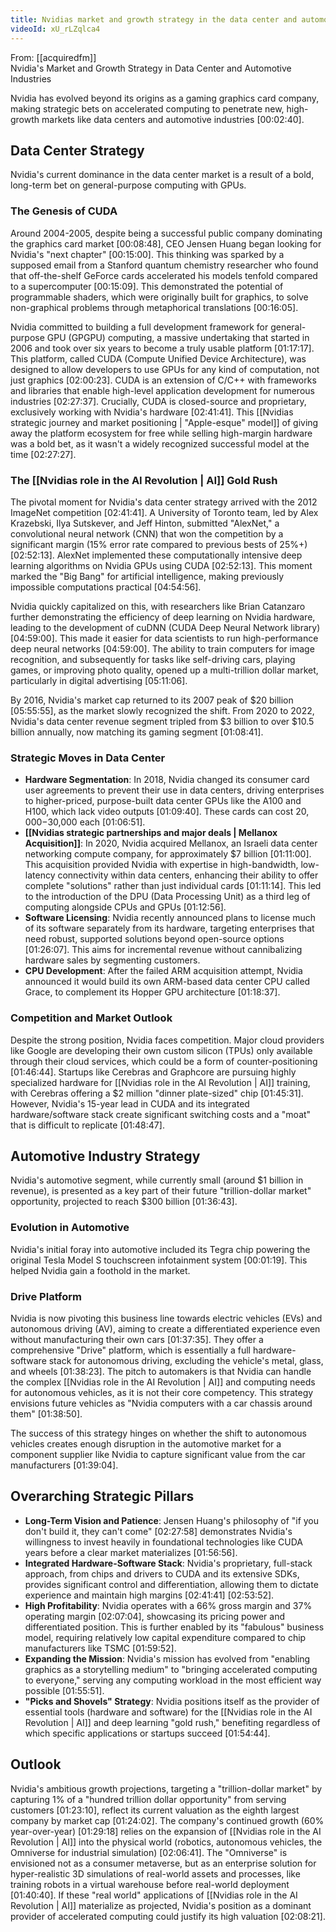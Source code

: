 ```yaml
---
title: Nvidias market and growth strategy in the data center and automotive industries
videoId: xU_rLZqlca4
---
```


From: [[acquiredfm]] <br/> 
Nvidia's Market and Growth Strategy in Data Center and Automotive Industries

Nvidia has evolved beyond its origins as a gaming graphics card company, making strategic bets on accelerated computing to penetrate new, high-growth markets like data centers and automotive industries <a class="yt-timestamp" data-t="00:02:40">[00:02:40]</a>.

## Data Center Strategy

Nvidia's current dominance in the data center market is a result of a bold, long-term bet on general-purpose computing with GPUs.

### The Genesis of CUDA
Around 2004-2005, despite being a successful public company dominating the graphics card market <a class="yt-timestamp" data-t="00:08:48">[00:08:48]</a>, CEO Jensen Huang began looking for Nvidia's "next chapter" <a class="yt-timestamp" data-t="00:15:00">[00:15:00]</a>. This thinking was sparked by a supposed email from a Stanford quantum chemistry researcher who found that off-the-shelf GeForce cards accelerated his models tenfold compared to a supercomputer <a class="yt-timestamp" data-t="00:15:09">[00:15:09]</a>. This demonstrated the potential of programmable shaders, which were originally built for graphics, to solve non-graphical problems through metaphorical translations <a class="yt-timestamp" data-t="00:16:05">[00:16:05]</a>.

Nvidia committed to building a full development framework for general-purpose GPU (GPGPU) computing, a massive undertaking that started in 2006 and took over six years to become a truly usable platform <a class="yt-timestamp" data-t="01:17:17">[01:17:17]</a>. This platform, called CUDA (Compute Unified Device Architecture), was designed to allow developers to use GPUs for any kind of computation, not just graphics <a class="yt-timestamp" data-t="02:00:23">[02:00:23]</a>. CUDA is an extension of C/C++ with frameworks and libraries that enable high-level application development for numerous industries <a class="yt-timestamp" data-t="02:27:37">[02:27:37]</a>. Crucially, CUDA is closed-source and proprietary, exclusively working with Nvidia's hardware <a class="yt-timestamp" data-t="02:41:41">[02:41:41]</a>. This [[Nvidias strategic journey and market positioning | "Apple-esque" model]] of giving away the platform ecosystem for free while selling high-margin hardware was a bold bet, as it wasn't a widely recognized successful model at the time <a class="yt-timestamp" data-t="02:27:27">[02:27:27]</a>.

### The [[Nvidias role in the AI Revolution | AI]] Gold Rush
The pivotal moment for Nvidia's data center strategy arrived with the 2012 ImageNet competition <a class="yt-timestamp" data-t="02:41:41">[02:41:41]</a>. A University of Toronto team, led by Alex Krazebski, Ilya Sutskever, and Jeff Hinton, submitted "AlexNet," a convolutional neural network (CNN) that won the competition by a significant margin (15% error rate compared to previous bests of 25%+) <a class="yt-timestamp" data-t="02:52:13">[02:52:13]</a>. AlexNet implemented these computationally intensive deep learning algorithms on Nvidia GPUs using CUDA <a class="yt-timestamp" data-t="02:52:13">[02:52:13]</a>. This moment marked the "Big Bang" for artificial intelligence, making previously impossible computations practical <a class="yt-timestamp" data-t="04:54:56">[04:54:56]</a>.

Nvidia quickly capitalized on this, with researchers like Brian Catanzaro further demonstrating the efficiency of deep learning on Nvidia hardware, leading to the development of cuDNN (CUDA Deep Neural Network library) <a class="yt-timestamp" data-t="04:59:00">[04:59:00]</a>. This made it easier for data scientists to run high-performance deep neural networks <a class="yt-timestamp" data-t="04:59:00">[04:59:00]</a>. The ability to train computers for image recognition, and subsequently for tasks like self-driving cars, playing games, or improving photo quality, opened up a multi-trillion dollar market, particularly in digital advertising <a class="yt-timestamp" data-t="05:11:06">[05:11:06]</a>.

By 2016, Nvidia's market cap returned to its 2007 peak of $20 billion <a class="yt-timestamp" data-t="05:55:55">[05:55:55]</a>, as the market slowly recognized the shift. From 2020 to 2022, Nvidia's data center revenue segment tripled from $3 billion to over $10.5 billion annually, now matching its gaming segment <a class="yt-timestamp" data-t="01:08:41">[01:08:41]</a>.

### Strategic Moves in Data Center
*   **Hardware Segmentation**: In 2018, Nvidia changed its consumer card user agreements to prevent their use in data centers, driving enterprises to higher-priced, purpose-built data center GPUs like the A100 and H100, which lack video outputs <a class="yt-timestamp" data-t="01:09:40">[01:09:40]</a>. These cards can cost $20,000-$30,000 each <a class="yt-timestamp" data-t="01:06:51">[01:06:51]</a>.
*   **[[Nvidias strategic partnerships and major deals | Mellanox Acquisition]]**: In 2020, Nvidia acquired Mellanox, an Israeli data center networking compute company, for approximately $7 billion <a class="yt-timestamp" data-t="01:11:00">[01:11:00]</a>. This acquisition provided Nvidia with expertise in high-bandwidth, low-latency connectivity within data centers, enhancing their ability to offer complete "solutions" rather than just individual cards <a class="yt-timestamp" data-t="01:11:14">[01:11:14]</a>. This led to the introduction of the DPU (Data Processing Unit) as a third leg of computing alongside CPUs and GPUs <a class="yt-timestamp" data-t="01:12:56">[01:12:56]</a>.
*   **Software Licensing**: Nvidia recently announced plans to license much of its software separately from its hardware, targeting enterprises that need robust, supported solutions beyond open-source options <a class="yt-timestamp" data-t="01:26:07">[01:26:07]</a>. This aims for incremental revenue without cannibalizing hardware sales by segmenting customers.
*   **CPU Development**: After the failed ARM acquisition attempt, Nvidia announced it would build its own ARM-based data center CPU called Grace, to complement its Hopper GPU architecture <a class="yt-timestamp" data-t="01:18:37">[01:18:37]</a>.

### Competition and Market Outlook
Despite the strong position, Nvidia faces competition. Major cloud providers like Google are developing their own custom silicon (TPUs) only available through their cloud services, which could be a form of counter-positioning <a class="yt-timestamp" data-t="01:46:44">[01:46:44]</a>. Startups like Cerebras and Graphcore are pursuing highly specialized hardware for [[Nvidias role in the AI Revolution | AI]] training, with Cerebras offering a $2 million "dinner plate-sized" chip <a class="yt-timestamp" data-t="01:45:31">[01:45:31]</a>. However, Nvidia's 15-year lead in CUDA and its integrated hardware/software stack create significant switching costs and a "moat" that is difficult to replicate <a class="yt-timestamp" data-t="01:48:47">[01:48:47]</a>.

## Automotive Industry Strategy

Nvidia's automotive segment, while currently small (around $1 billion in revenue), is presented as a key part of their future "trillion-dollar market" opportunity, projected to reach $300 billion <a class="yt-timestamp" data-t="01:36:43">[01:36:43]</a>.

### Evolution in Automotive
Nvidia's initial foray into automotive included its Tegra chip powering the original Tesla Model S touchscreen infotainment system <a class="yt-timestamp" data-t="00:01:19">[00:01:19]</a>. This helped Nvidia gain a foothold in the market.

### Drive Platform
Nvidia is now pivoting this business line towards electric vehicles (EVs) and autonomous driving (AV), aiming to create a differentiated experience even without manufacturing their own cars <a class="yt-timestamp" data-t="01:37:35">[01:37:35]</a>. They offer a comprehensive "Drive" platform, which is essentially a full hardware-software stack for autonomous driving, excluding the vehicle's metal, glass, and wheels <a class="yt-timestamp" data-t="01:38:23">[01:38:23]</a>. The pitch to automakers is that Nvidia can handle the complex [[Nvidias role in the AI Revolution | AI]] and computing needs for autonomous vehicles, as it is not their core competency. This strategy envisions future vehicles as "Nvidia computers with a car chassis around them" <a class="yt-timestamp" data-t="01:38:50">[01:38:50]</a>.

The success of this strategy hinges on whether the shift to autonomous vehicles creates enough disruption in the automotive market for a component supplier like Nvidia to capture significant value from the car manufacturers <a class="yt-timestamp" data-t="01:39:04">[01:39:04]</a>.

## Overarching Strategic Pillars

*   **Long-Term Vision and Patience**: Jensen Huang's philosophy of "if you don't build it, they can't come" <a class="yt-timestamp" data-t="02:27:58">[02:27:58]</a> demonstrates Nvidia's willingness to invest heavily in foundational technologies like CUDA years before a clear market materializes <a class="yt-timestamp" data-t="01:56:56">[01:56:56]</a>.
*   **Integrated Hardware-Software Stack**: Nvidia's proprietary, full-stack approach, from chips and drivers to CUDA and its extensive SDKs, provides significant control and differentiation, allowing them to dictate experience and maintain high margins <a class="yt-timestamp" data-t="02:41:41">[02:41:41]</a> <a class="yt-timestamp" data-t="02:53:52">[02:53:52]</a>.
*   **High Profitability**: Nvidia operates with a 66% gross margin and 37% operating margin <a class="yt-timestamp" data-t="02:07:04">[02:07:04]</a>, showcasing its pricing power and differentiated position. This is further enabled by its "fabulous" business model, requiring relatively low capital expenditure compared to chip manufacturers like TSMC <a class="yt-timestamp" data-t="01:59:52">[01:59:52]</a>.
*   **Expanding the Mission**: Nvidia's mission has evolved from "enabling graphics as a storytelling medium" to "bringing accelerated computing to everyone," serving any computing workload in the most efficient way possible <a class="yt-timestamp" data-t="01:55:51">[01:55:51]</a>.
*   **"Picks and Shovels" Strategy**: Nvidia positions itself as the provider of essential tools (hardware and software) for the [[Nvidias role in the AI Revolution | AI]] and deep learning "gold rush," benefiting regardless of which specific applications or startups succeed <a class="yt-timestamp" data-t="01:54:44">[01:54:44]</a>.

## Outlook

Nvidia's ambitious growth projections, targeting a "trillion-dollar market" by capturing 1% of a "hundred trillion dollar opportunity" from serving customers <a class="yt-timestamp" data-t="01:23:10">[01:23:10]</a>, reflect its current valuation as the eighth largest company by market cap <a class="yt-timestamp" data-t="01:24:02">[01:24:02]</a>. The company's continued growth (60% year-over-year) <a class="yt-timestamp" data-t="01:29:18">[01:29:18]</a> relies on the expansion of [[Nvidias role in the AI Revolution | AI]] into the physical world (robotics, autonomous vehicles, the Omniverse for industrial simulation) <a class="yt-timestamp" data-t="02:06:41">[02:06:41]</a>. The "Omniverse" is envisioned not as a consumer metaverse, but as an enterprise solution for hyper-realistic 3D simulations of real-world assets and processes, like training robots in a virtual warehouse before real-world deployment <a class="yt-timestamp" data-t="01:40:40">[01:40:40]</a>. If these "real world" applications of [[Nvidias role in the AI Revolution | AI]] materialize as projected, Nvidia's position as a dominant provider of accelerated computing could justify its high valuation <a class="yt-timestamp" data-t="02:08:21">[02:08:21]</a>.